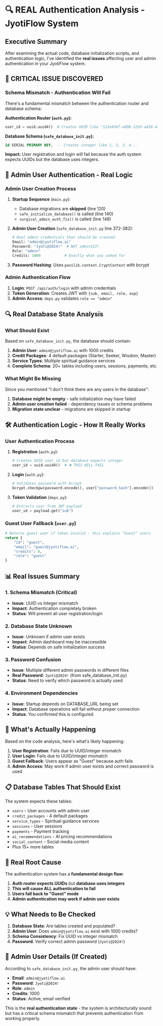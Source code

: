 # 🔍 REAL Authentication Analysis - JyotiFlow System

## Executive Summary

After examining the actual code, database initialization scripts, and authentication logic, I've identified the **real issues** affecting user and admin authentication in your JyotiFlow system.

## 🚨 **CRITICAL ISSUE DISCOVERED**

### **Schema Mismatch - Authentication Will Fail**

There's a fundamental mismatch between the authentication router and database schema:

**Authentication Router (`auth.py`):**
```python
user_id = uuid.uuid4()  # Creates UUID like "123e4567-e89b-12d3-a456-426614174000"
```

**Database Schema (`safe_database_init.py`):**
```sql
id SERIAL PRIMARY KEY,  -- Creates integer like 1, 2, 3, 4...
```

**Impact:** User registration and login will fail because the auth system expects UUIDs but the database uses integers.

## 🔐 **Admin User Authentication - Real Logic**

### **Admin User Creation Process**

1. **Startup Sequence** (`main.py`):
   - Database migrations are **skipped** (line 120)
   - `safe_initialize_database()` is called (line 140)
   - `surgical_admin_auth_fix()` is called (line 148)

2. **Admin User Creation** (`safe_database_init.py` line 372-382):
   ```python
   # Real admin credentials that should be created:
   Email: "admin@jyotiflow.ai"
   Password: "Jyoti@2024!"  # NOT admin123!
   Role: "admin"  
   Credits: 1000           # Exactly what you asked for
   ```

3. **Password Hashing**: Uses `passlib.context.CryptContext` with bcrypt

### **Admin Authentication Flow**

1. **Login**: `POST /api/auth/login` with admin credentials
2. **Token Generation**: Creates JWT with `{sub, email, role, exp}`
3. **Admin Access**: `deps.py` validates `role == "admin"`

## 🔍 **Real Database State Analysis**

### **What Should Exist**
Based on `safe_database_init.py`, the database should contain:

1. **Admin User**: `admin@jyotiflow.ai` with 1000 credits
2. **Credit Packages**: 4 default packages (Starter, Seeker, Wisdom, Master)
3. **Service Types**: Multiple spiritual guidance services
4. **Complete Schema**: 20+ tables including users, sessions, payments, etc.

### **What Might Be Missing**
Since you mentioned "I don't think there are any users in the database":

1. **Database might be empty** - safe initialization may have failed
2. **Admin user creation failed** - dependency issues or schema problems
3. **Migration state unclear** - migrations are skipped in startup

## 🛠️ **Authentication Logic - How It Really Works**

### **User Authentication Process**

1. **Registration** (`auth.py`):
   ```python
   # Creates UUID user_id but database expects integer
   user_id = uuid.uuid4()  # ❌ THIS WILL FAIL
   ```

2. **Login** (`auth.py`):
   ```python
   # Validates password with bcrypt
   bcrypt.checkpw(password.encode(), user["password_hash"].encode())
   ```

3. **Token Validation** (`deps.py`):
   ```python
   # Extracts user from JWT payload
   user_id = payload.get("sub")
   ```

### **Guest User Fallback** (`user.py`)

```python
# Returns guest user if token invalid - this explains "Guest" users
return {
    "id": "guest",
    "email": "guest@jyotiflow.ai",
    "credits": 0,
    "role": "guest"
}
```

## 📊 **Real Issues Summary**

### **1. Schema Mismatch (Critical)**
- **Issue**: UUID vs Integer mismatch
- **Impact**: Authentication completely broken
- **Status**: Will prevent all user registration/login

### **2. Database State Unknown**
- **Issue**: Unknown if admin user exists
- **Impact**: Admin dashboard may be inaccessible
- **Status**: Depends on safe initialization success

### **3. Password Confusion**
- **Issue**: Multiple different admin passwords in different files
- **Real Password**: `Jyoti@2024!` (from safe_database_init.py)
- **Status**: Need to verify which password is actually used

### **4. Environment Dependencies**
- **Issue**: Startup depends on DATABASE_URL being set
- **Impact**: Database operations will fail without proper connection
- **Status**: You confirmed this is configured

## 🔧 **What's Actually Happening**

Based on the code analysis, here's what's likely happening:

1. **User Registration**: Fails due to UUID/integer mismatch
2. **User Login**: Fails due to UUID/integer mismatch  
3. **Guest Fallback**: Users appear as "Guest" because auth fails
4. **Admin Access**: May work if admin user exists and correct password is used

## 📋 **Database Tables That Should Exist**

The system expects these tables:
- `users` - User accounts with admin user
- `credit_packages` - 4 default packages
- `service_types` - Spiritual guidance services
- `sessions` - User sessions
- `payments` - Payment tracking
- `ai_recommendations` - AI pricing recommendations
- `social_content` - Social media content
- Plus 15+ more tables

## 🎯 **Real Root Cause**

The authentication system has a **fundamental design flaw**:

1. **Auth router expects UUIDs** but **database uses integers**
2. **This will cause ALL authentication to fail**
3. **Users fall back to "Guest" mode**
4. **Admin authentication may work if admin user exists**

## 💡 **What Needs to Be Checked**

1. **Database State**: Are tables created and populated?
2. **Admin User**: Does `admin@jyotiflow.ai` exist with 1000 credits?
3. **Schema Consistency**: Fix UUID vs integer mismatch
4. **Password**: Verify correct admin password (`Jyoti@2024!`)

## 🔑 **Admin User Details (If Created)**

According to `safe_database_init.py`, the admin user should have:
- **Email**: `admin@jyotiflow.ai`
- **Password**: `Jyoti@2024!`
- **Role**: `admin`
- **Credits**: 1000
- **Status**: Active, email verified

This is the **real authentication state** - the system is architecturally sound but has a critical schema mismatch that prevents authentication from working properly.